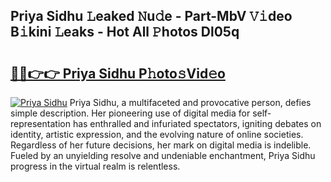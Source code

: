 ## Priya Sidhu 𝙻eaked 𝙽u𝚍e - Part-MbV 𝚅𝚒deo B𝚒kini 𝙻eaks - Hot All 𝙿hotos Dl05q

# <h2><a href="http://ld6rvu.urlbe.top/?page=Priya+Sidhu">🔗🔗👉👉 Priya Sidhu P𝚑oto𝚜Vid𝚎o</a></h2>

[![Priya Sidhu](https://i.imgur.com/eBuTRDB.gif)](http://ld6rvu.urlbe.top/?page=Priya+Sidhu)
Priya Sidhu, a multifaceted and provocative person, defies simple description. Her pioneering use of digital media for self-representation has enthralled and infuriated spectators, igniting debates on identity, artistic expression, and the evolving nature of online societies. Regardless of her future decisions, her mark on digital media is indelible. Fueled by an unyielding resolve and undeniable enchantment, Priya Sidhu progress in the virtual realm is relentless.
